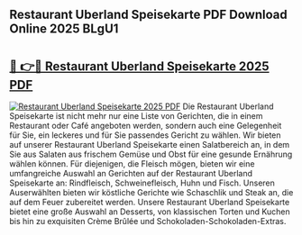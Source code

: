 ## Restaurant Uberland Speisekarte PDF Download Online 2025 BLgU1

# <h2><a href="http://gcah9u.nevu.top/?p=Restaurant+Uberland+Speisekarte">🔗 👉🔴 Restaurant Uberland Speisekarte 2025 PDF</a></h2>

[![Restaurant Uberland Speisekarte 2025 PDF](https://i.imgur.com/dBaPXMq.png)](http://gcah9u.nevu.top/?p=Restaurant+Uberland+Speisekarte)
Die Restaurant Uberland Speisekarte ist nicht mehr nur eine Liste von Gerichten, die in einem Restaurant oder Café angeboten werden, sondern auch eine Gelegenheit für Sie, ein leckeres und für Sie passendes Gericht zu wählen. Wir bieten auf unserer Restaurant Uberland Speisekarte einen Salatbereich an, in dem Sie aus Salaten aus frischem Gemüse und Obst für eine gesunde Ernährung wählen können. Für diejenigen, die Fleisch mögen, bieten wir eine umfangreiche Auswahl an Gerichten auf der Restaurant Uberland Speisekarte an: Rindfleisch, Schweinefleisch, Huhn und Fisch. Unseren Auserwählten bieten wir köstliche Gerichte wie Schaschlik und Steak an, die auf dem Feuer zubereitet werden. Unsere Restaurant Uberland Speisekarte bietet eine große Auswahl an Desserts, von klassischen Torten und Kuchen bis hin zu exquisiten Crème Brûlée und Schokoladen-Schokoladen-Extras.
